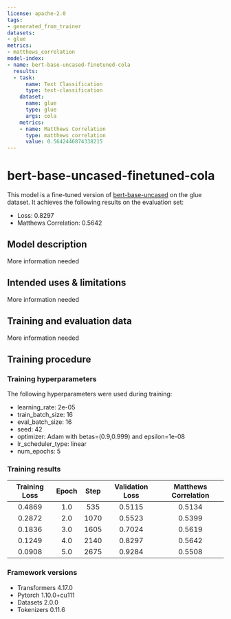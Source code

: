 ```yaml
---
license: apache-2.0
tags:
- generated_from_trainer
datasets:
- glue
metrics:
- matthews_correlation
model-index:
- name: bert-base-uncased-finetuned-cola
  results:
  - task:
      name: Text Classification
      type: text-classification
    dataset:
      name: glue
      type: glue
      args: cola
    metrics:
    - name: Matthews Correlation
      type: matthews_correlation
      value: 0.5642446874338215
---
```


<!-- This model card has been generated automatically according to the information the Trainer had access to. You
should probably proofread and complete it, then remove this comment. -->

# bert-base-uncased-finetuned-cola

This model is a fine-tuned version of [bert-base-uncased](https://huggingface.co/bert-base-uncased) on the glue dataset.
It achieves the following results on the evaluation set:
- Loss: 0.8297
- Matthews Correlation: 0.5642

## Model description

More information needed

## Intended uses & limitations

More information needed

## Training and evaluation data

More information needed

## Training procedure

### Training hyperparameters

The following hyperparameters were used during training:
- learning_rate: 2e-05
- train_batch_size: 16
- eval_batch_size: 16
- seed: 42
- optimizer: Adam with betas=(0.9,0.999) and epsilon=1e-08
- lr_scheduler_type: linear
- num_epochs: 5

### Training results

| Training Loss | Epoch | Step | Validation Loss | Matthews Correlation |
|:-------------:|:-----:|:----:|:---------------:|:--------------------:|
| 0.4869        | 1.0   | 535  | 0.5115          | 0.5134               |
| 0.2872        | 2.0   | 1070 | 0.5523          | 0.5399               |
| 0.1836        | 3.0   | 1605 | 0.7024          | 0.5619               |
| 0.1249        | 4.0   | 2140 | 0.8297          | 0.5642               |
| 0.0908        | 5.0   | 2675 | 0.9284          | 0.5508               |


### Framework versions

- Transformers 4.17.0
- Pytorch 1.10.0+cu111
- Datasets 2.0.0
- Tokenizers 0.11.6

